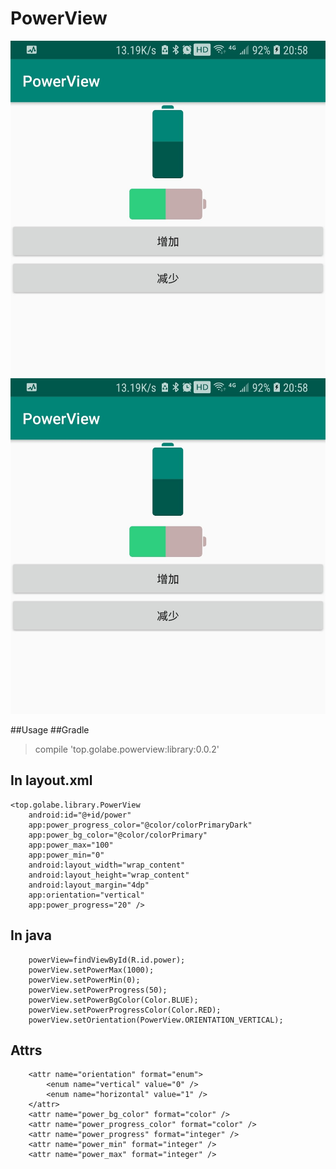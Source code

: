 # PowerView

![此处输入图片的描述][1]
![此处输入图片的描述][2]

##Usage
##Gradle
>  compile 'top.golabe.powerview:library:0.0.2'

## In layout.xml

    <top.golabe.library.PowerView
        android:id="@+id/power"
        app:power_progress_color="@color/colorPrimaryDark"
        app:power_bg_color="@color/colorPrimary"
        app:power_max="100"
        app:power_min="0"
        android:layout_width="wrap_content"
        android:layout_height="wrap_content"
        android:layout_margin="4dp"
        app:orientation="vertical"
        app:power_progress="20" />

## In java
        powerView=findViewById(R.id.power);
        powerView.setPowerMax(1000);
        powerView.setPowerMin(0);
        powerView.setPowerProgress(50);
        powerView.setPowerBgColor(Color.BLUE);
        powerView.setPowerProgressColor(Color.RED);
        powerView.setOrientation(PowerView.ORIENTATION_VERTICAL);
## Attrs

        <attr name="orientation" format="enum">
            <enum name="vertical" value="0" />
            <enum name="horizontal" value="1" />
        </attr>
        <attr name="power_bg_color" format="color" />
        <attr name="power_progress_color" format="color" />
        <attr name="power_progress" format="integer" />
        <attr name="power_min" format="integer" />
        <attr name="power_max" format="integer" />


  [1]: https://github.com/Golabe/PowerView/blob/master/images/image1.jpg?raw=true
  [2]: https://github.com/Golabe/PowerView/blob/master/images/image1.jpg?raw=true
